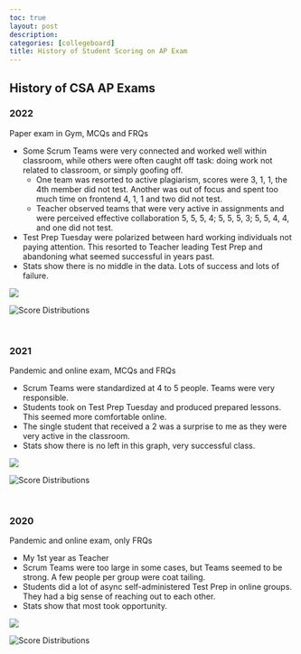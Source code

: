 ```yaml
---
toc: true
layout: post
description: 
categories: [collegeboard]
title: History of Student Scoring on AP Exam
---
```


## History of CSA AP Exams

### 2022
Paper exam in Gym, MCQs and FRQs
-	Some Scrum Teams were very connected and worked well within classroom, while others were often caught off task: doing work not related to classroom, or simply goofing off.
    -	One team was resorted to active plagiarism, scores were 3, 1, 1, the 4th member did not test.   Another was out of focus and spent too much time on frontend 4, 1, 1 and two did not test.
    -	Teacher observed teams that were very active in assignments and were perceived effective collaboration 5, 5, 5, 4;  5, 5, 5, 3; 5, 5, 4, 4, and one did not test.
-	Test Prep Tuesday were polarized between hard working individuals not paying attention.   This resorted to Teacher leading Test Prep and abandoning what seemed successful in years past.
-	Stats show there is no middle in the data.  Lots of success and lots of failure.  

 ![]({{site.baseurl}}/images/history/2022-CB-Scores1.png)

 ![]({{site.baseurl}}/images/history/2022-CB-Scores2.png "Score Distributions")

  
### 2021
Pandemic and online exam, MCQs and FRQs
-	Scrum Teams were standardized at 4 to 5 people.  Teams were very responsible.
-	Students took on Test Prep Tuesday and produced prepared lessons.  This seemed more comfortable online.
-	The single student that received a 2 was a surprise to me as they were very active in the classroom.
-	Stats show there is no left in this graph, very successful class.

 ![]({{site.baseurl}}/images/history/2021-CB-Scores1.png)

 ![]({{site.baseurl}}/images/history/2021-CB-Scores2.png "Score Distributions")

 
 
### 2020
Pandemic and online exam, only FRQs
-	My 1st year as Teacher
-	Scrum Teams were too large in some cases, but Teams seemed to be strong.  A few people per group were coat tailing.
-	Students did a lot of async self-administered Test Prep in online groups.  They had a big sense of reaching out to each other.
-	Stats show that most took opportunity.

 ![]({{site.baseurl}}/images/history/2020-CB-Scores1.png)

 ![]({{site.baseurl}}/images/history/2020-CB-Scores2.png "Score Distributions")
 
